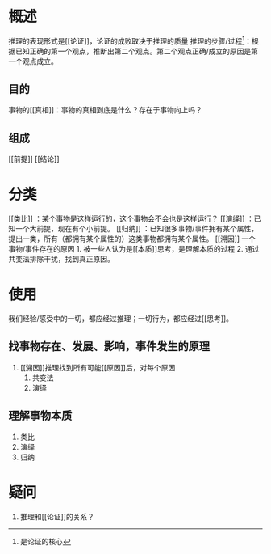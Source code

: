 # 概述
推理的表现形式是[[论证]]，论证的成败取决于推理的质量
推理的步骤/过程[^1]：根据已知正确的第一个观点，推断出第二个观点。第二个观点正确/成立的原因是第一个观点成立。
## 目的
事物的[[真相]]：事物的真相到底是什么？存在于事物向上吗？
## 组成
[[前提]] 
[[结论]] 
# 分类
[[类比]] ：某个事物是这样运行的，这个事物会不会也是这样运行？
[[演绎]] ：已知一个大前提，现在有个小前提。
[[归纳]] ：已知很多事物/事件拥有某个属性，提出一类，所有（都拥有某个属性的）这类事物都拥有某个属性。
[[溯因]] 一个事物/事件存在的原因
	1. 被一些人认为是[[本质]]思考，是理解本质的过程
	2. 通过共变法排除干扰，找到真正原因。

# 使用
我们经验/感受中的一切，都应经过推理；一切行为，都应经过[[思考]]。
## 找事物存在、发展、影响，事件发生的原理
1. [[溯因]]推理找到所有可能[[原因]]后，对每个原因
	1. 共变法
	2. 演绎

## 理解事物本质
1. 类比
2. 演绎
3. 归纳

# 疑问
1. 推理和[[论证]]的关系？

[^1]: 是论证的核心